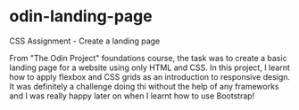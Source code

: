 # odin-landing-page
CSS Assignment - Create a landing page

From "The Odin Project" foundations course, the task was to create a basic landing page for a website using only HTML and CSS. In this project, I learnt how to apply flexbox and CSS grids as an introduction to responsive design. It was definitely a challenge doing thi without the help of any frameworks and I was really happy later on when I learnt how to use Bootstrap!
